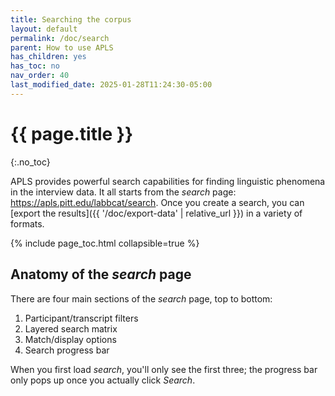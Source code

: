 ```yaml
---
title: Searching the corpus 
layout: default
permalink: /doc/search
parent: How to use APLS
has_children: yes
has_toc: no
nav_order: 40
last_modified_date: 2025-01-28T11:24:30-05:00
---
```


# {{ page.title }}
{:.no_toc}

APLS provides powerful search capabilities for finding linguistic phenomena in the interview data.
It all starts from the _search_ page: <https://apls.pitt.edu/labbcat/search>.
Once you create a search, you can [export the results]({{ '/doc/export-data' | relative_url }}) in a variety of formats.

{% include page_toc.html collapsible=true %}

## Anatomy of the _search_ page

There are four main sections of the _search_ page, top to bottom:

1. Participant/transcript filters
1. Layered search matrix
1. Match/display options
1. Search progress bar

When you first load _search_, you'll only see the first three;
the progress bar only pops up once you actually click _Search_.


